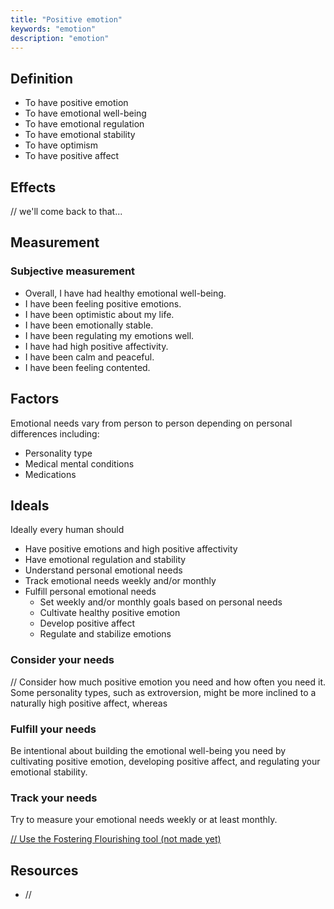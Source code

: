```yaml
---
title: "Positive emotion"
keywords: "emotion"
description: "emotion"
---
```


## Definition

- To have positive emotion
- To have emotional well-being
- To have emotional regulation
- To have emotional stability
- To have optimism
- To have positive affect

## Effects

// we'll come back to that...

## Measurement

### Subjective measurement

- Overall, I have had healthy emotional well-being.
- I have been feeling positive emotions.
- I have been optimistic about my life.
- I have been emotionally stable.
- I have been regulating my emotions well.
- I have had high positive affectivity.
- I have been calm and peaceful.
- I have been feeling contented.

## Factors

Emotional needs vary from person to person depending on personal differences including:

- Personality type
- Medical mental conditions
- Medications

## Ideals

Ideally every human should

- Have positive emotions and high positive affectivity
- Have emotional regulation and stability
- Understand personal emotional needs
- Track emotional needs weekly and/or monthly
- Fulfill personal emotional needs
  - Set weekly and/or monthly goals based on personal needs
  - Cultivate healthy positive emotion
  - Develop positive affect
  - Regulate and stabilize emotions

### Consider your needs

//
Consider how much positive emotion you need and how often you need it. Some personality types, such as extroversion, might be more inclined to a naturally high positive affect, whereas

### Fulfill your needs

Be intentional about building the emotional well-being you need by cultivating positive emotion, developing positive affect, and regulating your emotional stability.

### Track your needs

Try to measure your emotional needs weekly or at least monthly.

[// Use the Fostering Flourishing tool (not made yet)](/)

## Resources

- //
